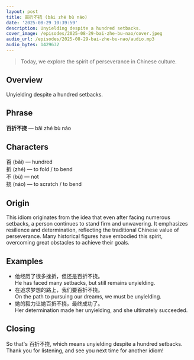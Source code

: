 ```yaml
---
layout: post
title: 百折不挠 (bǎi zhé bù náo)
date: '2025-08-29 10:39:59'
description: Unyielding despite a hundred setbacks.
cover_image: /episodes/2025-08-29-bai-zhe-bu-nao/cover.jpeg
audio_url: /episodes/2025-08-29-bai-zhe-bu-nao/audio.mp3
audio_bytes: 1429632
---
```


> Today, we explore the spirit of perseverance in Chinese culture.

## Overview
Unyielding despite a hundred setbacks.

## Phrase
**百折不挠** — bǎi zhé bù náo
## Characters


百 (bǎi) — hundred  
折 (zhé) — to fold / to bend  
不 (bù) — not  
挠 (náo) — to scratch / to bend


## Origin
This idiom originates from the idea that even after facing numerous setbacks, a person continues to stand firm and unwavering. It emphasizes resilience and determination, reflecting the traditional Chinese value of perseverance. Many historical figures have embodied this spirit, overcoming great obstacles to achieve their goals.

## Examples
- 他经历了很多挫折，但还是百折不挠。<br>He has faced many setbacks, but still remains unyielding.
- 在追求梦想的路上，我们要百折不挠。<br>On the path to pursuing our dreams, we must be unyielding.
- 她的毅力让她百折不挠，最终成功了。<br>Her determination made her unyielding, and she ultimately succeeded.

## Closing
So that's 百折不挠, which means unyielding despite a hundred setbacks. Thank you for listening, and see you next time for another idiom!
